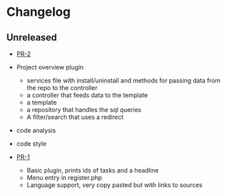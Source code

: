 # Changelog

## Unreleased
* [PR-2](https://github.com/ITK-Leantime/project-overview/pull/3)
* Project overview plugin
  * services file with install/uninstall and methods for passing data from the repo to the controller
  * a controller that feeds data to the template
  * a template
  * a repository that handles the sql queries
  * A filter/search that uses a redirect
* code analysis
* code style

* [PR-1](https://github.com/ITK-Leantime/project-overview/pull/1)
  * Basic plugin, prints ids of tasks and a headline
  * Menu entry in register.php
  * Language support, very copy pasted but with links to sources
